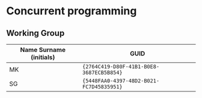 # Concurrent programming

## Working Group

| Name Surname (initials) | GUID                                     |
| ----------------------- | ---------------------------------------- |
| MK                      | `{2764C419-D80F-41B1-B0E8-3687ECB5B854}` |
| SG					  | `{5448FAA0-4397-48D2-B021-FC7D45835951}` |